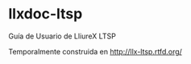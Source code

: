 llxdoc-ltsp
===========

Guía de Usuario de LliureX LTSP

Temporalmente construida en http://llx-ltsp.rtfd.org/
